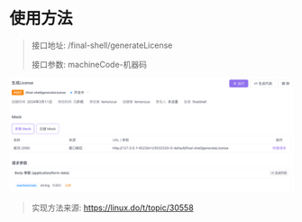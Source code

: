 # 使用方法

> 接口地址: /final-shell/generateLicense
>
> 接口参数: machineCode-机器码

![image-20240311221934310](./assets/image-20240311221934310.png)

> 实现方法来源: https://linux.do/t/topic/30558
